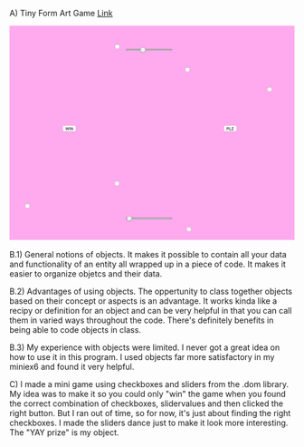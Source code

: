 
A)  Tiny Form Art Game [Link](https://emmaottilie.github.io/Exercises/miniex7/)

![ScreenShot](https://github.com/EmmaOttilie/Exercises/blob/gh-pages/miniex7/6.png)

B.1)  General notions of objects. It makes it possible to contain all your data and functionality of an entity all wrapped up in a piece of code. It makes it easier to organize objetcs and their data. 

B.2)  Advantages of using objects. The oppertunity to class together objects based on their concept or aspects is an advantage. It works kinda like a recipy or definition for an object and can be very helpful in that you can call them in varied ways throughout the code. There's definitely benefits in being able to code objects in class. 

B.3)  My experience with objects were limited. I never got a great idea on how to use it in this program. I used objects far more satisfactory in my miniex6 and found it very helpful. 

C)  I made a mini game using checkboxes and sliders from the .dom library. My idea was to make it so you could only "win" the game when you found the correct combination of checkboxes, slidervalues and then clicked the right button. But I ran out of time, so for now, it's just about finding the right checkboxes. I made the sliders dance just to make it look more interesting. The "YAY prize" is my object. 
